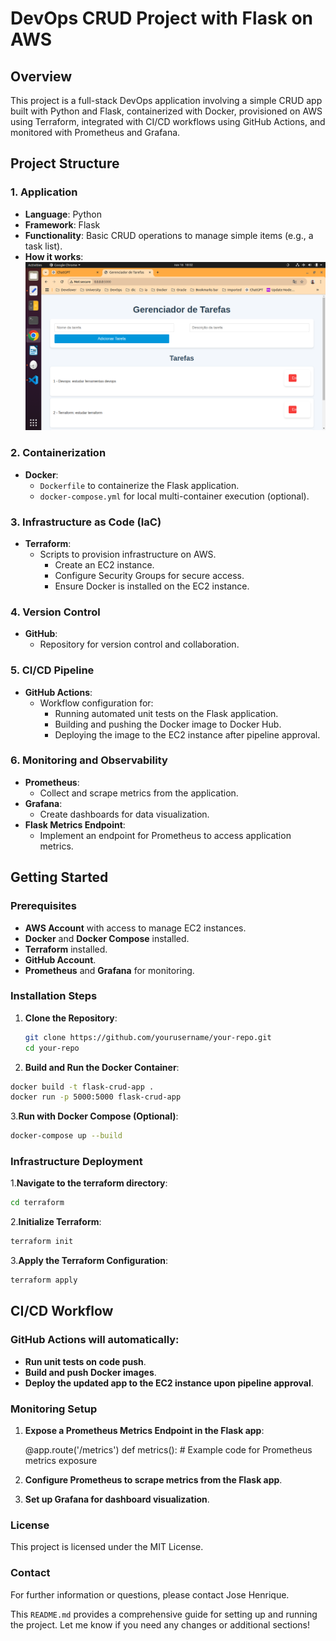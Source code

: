 # DevOps CRUD Project with Flask on AWS

## Overview
This project is a full-stack DevOps application involving a simple CRUD app built with Python and Flask, containerized with Docker, provisioned on AWS using Terraform, integrated with CI/CD workflows using GitHub Actions, and monitored with Prometheus and Grafana.

## Project Structure
### 1. Application
- **Language**: Python
- **Framework**: Flask
- **Functionality**: Basic CRUD operations to manage simple items (e.g., a task list).
- **How it works**:
  ![This is a photo of the app running local](./media/local-flask-app.png)


### 2. Containerization
- **Docker**:
  - `Dockerfile` to containerize the Flask application.
  - `docker-compose.yml` for local multi-container execution (optional).

### 3. Infrastructure as Code (IaC)
- **Terraform**:
  - Scripts to provision infrastructure on AWS.
    - Create an EC2 instance.
    - Configure Security Groups for secure access.
    - Ensure Docker is installed on the EC2 instance.

### 4. Version Control
- **GitHub**:
  - Repository for version control and collaboration.

### 5. CI/CD Pipeline
- **GitHub Actions**:
  - Workflow configuration for:
    - Running automated unit tests on the Flask application.
    - Building and pushing the Docker image to Docker Hub.
    - Deploying the image to the EC2 instance after pipeline approval.

### 6. Monitoring and Observability
- **Prometheus**:
  - Collect and scrape metrics from the application.
- **Grafana**:
  - Create dashboards for data visualization.
- **Flask Metrics Endpoint**:
  - Implement an endpoint for Prometheus to access application metrics.

## Getting Started
### Prerequisites
- **AWS Account** with access to manage EC2 instances.
- **Docker** and **Docker Compose** installed.
- **Terraform** installed.
- **GitHub Account**.
- **Prometheus** and **Grafana** for monitoring.

### Installation Steps
1. **Clone the Repository**:
   ```bash
   git clone https://github.com/yourusername/your-repo.git
   cd your-repo

2. **Build and Run the Docker Container**:
  ```bash
  docker build -t flask-crud-app .
  docker run -p 5000:5000 flask-crud-app
 ```
3.**Run with Docker Compose (Optional)**:
```bash
docker-compose up --build
```
### Infrastructure Deployment
1.**Navigate to the terraform directory**:
   ```bash
   cd terraform
  ```
2.**Initialize Terraform**:
  ```bash
  terraform init
  ```
3.**Apply the Terraform Configuration**:
  ```bash
  terraform apply
  ```
## CI/CD Workflow
### GitHub Actions will automatically:
- **Run unit tests on code push**.
- **Build and push Docker images**.
- **Deploy the updated app to the EC2 instance upon pipeline approval**.

### Monitoring Setup
1. **Expose a Prometheus Metrics Endpoint in the Flask app**:
    
    @app.route('/metrics')
    def metrics():
        # Example code for Prometheus metrics exposure

 2. **Configure Prometheus to scrape metrics from the Flask app**.
 3. **Set up Grafana for dashboard visualization**.

### License
This project is licensed under the MIT License.

### Contact
For further information or questions, please contact Jose Henrique.


This `README.md` provides a comprehensive guide for setting up and running the project. Let me know if you need any changes or additional sections!





